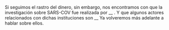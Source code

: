 Si seguimos el rastro del dinero, sin embargo, nos encontramos con que la investigación sobre SARS-COV fue realizada por __ . Y que algunos actores relacionados con dichas instituciones son __ Ya volveremos más adelante a hablar sobre ellos.